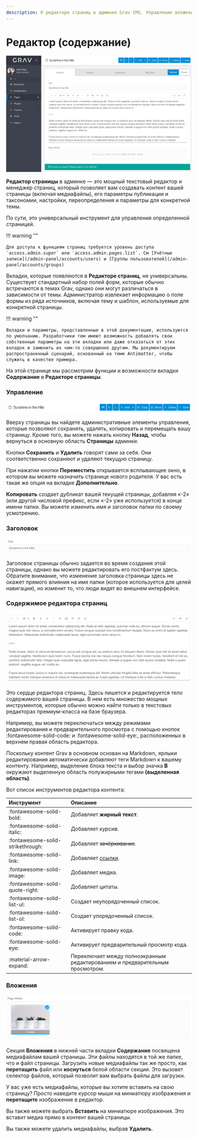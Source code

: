 ```yaml
---
description: О редакторе страниц в админке Grav CMS. Управление вложениями.
---
```


# Редактор (содержание)

![Редактор страниц](page-editor.png)

**Редактор страницы** в админке — это мощный текстовый редактор и менеджер страниц, который позволяет вам создавать контент вашей страницы (включая медиафайлы), его параметры публикации и таксономии, настройки, переопределения и параметры для конкретной темы.

По сути, это универсальный инструмент для управления определенной страницей.

!!! warning ""

    Для доступа к функциям страниц требуется уровень доступа `access.admin.super` или `access.admin.pages.list`. См [Учётные записи](/admin-panel/accounts/users) и [Группы пользователей](/admin-panel/accounts/groups)

Вкладки, которые появляются в **Редакторе страниц**, не универсальны. Существует стандартный набор полей форм, которые обычно встречаются в темах Grav, однако они могут различаться в зависимости от темы. Администратор извлекает информацию о поле формы из ряда источников, включая тему и шаблон, используемые для конкретной страницы.

!!! warning ""

    Вкладки и параметры, представленные в этой документации, используются по умолчанию. Разработчики тем имеют возможность добавлять свои собственные параметры на эти вкладки или даже отказаться от этих вкладок и заменить их чем-то совершенно другим. Мы документируем распространенный сценарий, основанный на теме Antimatter, чтобы служить в качестве примера.

На этой странице мы рассмотрим функции и возможности вкладки **Содержание** в **Редакторе страницы**.

### Управление

![Редактор страниц](page-editor-1.png)

Вверху страницы вы найдете административные элементы управления, которые позволяют сохранять, удалять, копировать и перемещать вашу страницу. Кроме того, вы можете нажать кнопку **Назад**, чтобы вернуться в основную область **Страницы** админки.

Кнопки **Сохранить** и **Удалить** говорят сами за себя. Они соответственно сохраняют и удаляют текущую страницу.

При нажатии кнопки **Переместить** открывается всплывающее окно, в котором вы можете назначить странице нового родителя. У вас есть такая же опция на вкладке **Дополнительно**.

**Копировать** создает дубликат вашей текущей страницы, добавляя «-2» (или другой числовой префикс, если «-2» уже используется) в конце имени папки. Вы можете изменить имя и заголовок папки по своему усмотрению.

### Заголовок

![Редактор страниц](page-editor-2.png)

Заголовок страницы обычно задается во время создания этой страницы, однако вы можете редактировать его постфактум здесь. Обратите внимание, что изменение заголовка страницы здесь не окажет прямого влияния на имя папки (которое используется для целей навигации), но изменит то, что люди видят во внешнем интерфейсе.

### Содержимое редактора страниц

![Редактор страниц](page-editor-3.png)

Это сердце редактора страниц. Здесь пишется и редактируется тело содержимого вашей страницы. В нем есть множество мощных инструментов, которые обычно можно найти только в текстовых редакторах премиум-класса на базе браузера.

Например, вы можете переключаться между режимами редактирования и предварительного просмотра с помощью кнопок :fontawesome-solid-code: и :fontawesome-solid-eye:, расположенных в верхнем правая область редактора.

Поскольку контент Grav в основном основан на Markdown, ярлыки редактирования автоматически добавляют теги Markdown к вашему контенту. Например, выделение блока текста и выбор значка **B** окружают выделенную область полужирными тегами **(выделенная область)**.

Вот список инструментов редактора контента:


| Инструмент                        | Описание                                                                      |
| :-----                            | :-----                                                                        |
| :fontawesome-solid-bold:          | Добавляет **жирный текст**.                                                   |
| :fontawesome-solid-italic:        | Добавляет _курсив_.                                                           |
| :fontawesome-solid-strikethrough: | Добавляет ~~зачёркивание~~.                                                   |
| :fontawesome-solid-link:          | Добавляет [ссылки](https://getgrav.org).                                      |
| :fontawesome-solid-image:         | Добавляет медиа.                                                              |
| :fontawesome-solid-quote-right:   | Добавляет цитаты.                                                             |
| :fontawesome-solid-list-ul:       | Создает неупорядоченный список.                                               |
| :fontawesome-solid-list-ol:       | Создает упорядоченный список.                                                 |
| :fontawesome-solid-code:          | Активирует правку кода.                                                       |
| :fontawesome-solid-eye:           | Активирует предварительный просмотр кода.                                     |
| :material-arrow-expand:           | Переключает между полноэкранным редактированием и предварительным просмотром. |


### Вложения

![Редактор страниц](page-editor-4.png)

Секция **Вложения** в нижней части вкладки **Содержание** посвящена медиафайлам вашей страницы. Эти файлы находятся в той же папке, что и файл страницы. Загрузить новые медиафайлы так же просто, как **перетащить** файл или **коснуться** белой области секции. Это вызовет селектор файлов, который позволит вам выбрать файлы для загрузки.

У вас уже есть медиафайлы, которые вы хотите вставить на свою страницу? Просто наведите курсор мыши на миниатюру изображения и **перетащите** изображение в редактор.

Вы также можете выбрать **Вставить** на миниатюре изображения. Это вставит медиа прямо в контент вашей страницы.

Вы также можете удалить медиафайлы, выбрав **Удалить**.
